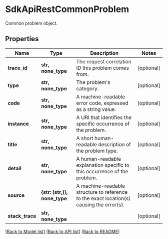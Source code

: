 # SdkApiRestCommonProblem

Common problem object.

## Properties
Name | Type | Description | Notes
------------ | ------------- | ------------- | -------------
**trace_id** | **str, none_type** | The request correlation ID this problem comes from. | [optional] 
**type** | **str, none_type** | The problem&#39;s category. | [optional] 
**code** | **str, none_type** | A machine-readable error code, expressed as a string value. | [optional] 
**instance** | **str, none_type** | A URI that identifies the specific occurrence of the problem. | [optional] 
**title** | **str, none_type** | A short human-readable description of the problem type. | [optional] 
**detail** | **str, none_type** | A human-readable explanation specific to this occurrence of the problem. | [optional] 
**source** | **{str: (str,)}, none_type** | A machine-readable structure to reference to the exact location(s) causing the error(s). | [optional] 
**stack_trace** | **str, none_type** |  | [optional] 

[[Back to Model list]](../README.md#documentation-for-models) [[Back to API list]](../README.md#documentation-for-api-endpoints) [[Back to README]](../README.md)


